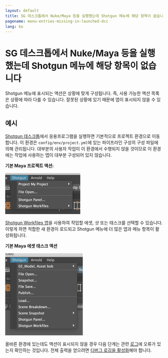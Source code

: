 ```yaml
---
layout: default
title: SG 데스크톱에서 Nuke/Maya 등을 실행했는데 Shotgun 메뉴에 해당 항목이 없습니다
pagename: menu-entries-missing-in-launched-dcc
lang: ko
---
```


# SG 데스크톱에서 Nuke/Maya 등을 실행했는데 Shotgun 메뉴에 해당 항목이 없습니다

Shotgun 메뉴에 표시되는 액션은 상황에 맞게 구성됩니다. 즉, 사용 가능한 액션 목록은 상황에 따라 다를 수 있습니다.
잘못된 상황에 있기 때문에 앱이 표시되지 않을 수 있습니다.

## 예시

[Shotgun 데스크톱](https://support.shotgunsoftware.com/hc/ko/articles/219039818)에서 응용프로그램을 실행하면 기본적으로 프로젝트 환경으로 이동합니다. 이 환경은 `config/env/project.yml`에 있는 파이프라인 구성의 구성 파일에 의해 관리됩니다. 대부분의 사용자 작업이 이 환경에서 수행되지 않을 것이므로 이 환경에는 작업에 사용하는 앱이 대부분 구성되어 있지 않습니다.

**기본 Maya 프로젝트 액션:**

![Shotgun 메뉴 프로젝트 액션](images/shotgun_menu_project_actions.png)

[Shotgun Workfiles 앱](https://support.shotgunsoftware.com/hc/ko/articles/219033088-Your-Work-Files)을 사용하여 작업할 에셋, 샷 또는 태스크를 선택할 수 있습니다. 이렇게 하면 적합한 새 환경이 로드되고 Shotgun 메뉴에 더 많은 앱과 메뉴 항목이 활성화됩니다.

**기본 Maya 에셋 태스크 액션**

![Shotgun 메뉴 프로젝트 액션](images/shotgun_menu_asset_step_actions.png)

올바른 환경에 있는데도 액션이 표시되지 않을 경우 다음 단계는 관련 [로그](where-are-my-log-files.md)에 오류가 있는지 확인하는 것입니다.
전체 출력을 얻으려면 [디버그 로깅을 활성화](turn-debug-logging-on.md)해야 합니다.